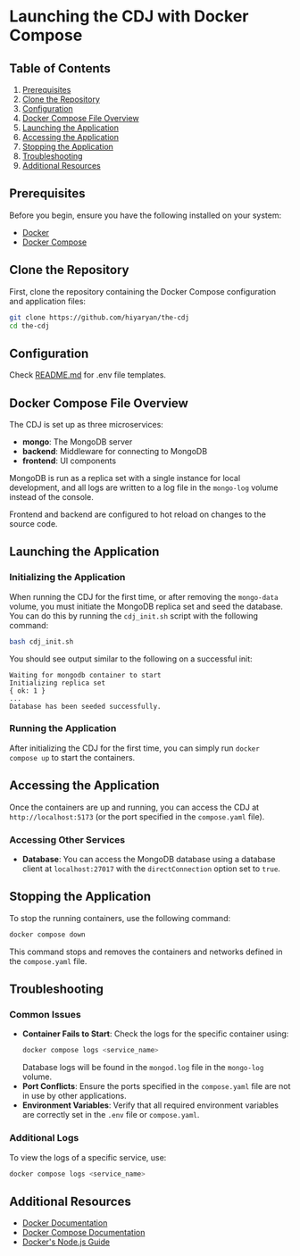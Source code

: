 # Launching the CDJ with Docker Compose

## Table of Contents

1. [Prerequisites](#prerequisites)
2. [Clone the Repository](#clone-the-repository)
3. [Configuration](#configuration)
4. [Docker Compose File Overview](#docker-compose-file-overview)
5. [Launching the Application](#launching-the-application)
6. [Accessing the Application](#accessing-the-application)
7. [Stopping the Application](#stopping-the-application)
8. [Troubleshooting](#troubleshooting)
9. [Additional Resources](#additional-resources)

## Prerequisites

Before you begin, ensure you have the following installed on your system:

- [Docker](https://docs.docker.com/get-docker/)
- [Docker Compose](https://docs.docker.com/compose/install/)

## Clone the Repository

First, clone the repository containing the Docker Compose configuration and application files:

```sh
git clone https://github.com/hiyaryan/the-cdj
cd the-cdj
```

## Configuration

Check [README.md](https://github.com/hiyaryan/the-cdj/blob/main/README.md) for .env file templates.

## Docker Compose File Overview

The CDJ is set up as three microservices:

- **mongo**: The MongoDB server
- **backend**: Middleware for connecting to MongoDB
- **frontend**: UI components

MongoDB is run as a replica set with a single instance for local development, and all logs are written to a log file in the `mongo-log` volume instead of the console.

Frontend and backend are configured to hot reload on changes to the source code.

## Launching the Application

### Initializing the Application

When running the CDJ for the first time, or after removing the `mongo-data` volume, you must initiate the MongoDB replica set and seed the database. You can do this by running the `cdj_init.sh` script with the following command:

```sh
bash cdj_init.sh
```

You should see output similar to the following on a successful init:

```
Waiting for mongodb container to start
Initializing replica set
{ ok: 1 }
...
Database has been seeded successfully.
```

### Running the Application

After initializing the CDJ for the first time, you can simply run `docker compose up` to start the containers.

## Accessing the Application

Once the containers are up and running, you can access the CDJ at `http://localhost:5173` (or the port specified in the `compose.yaml` file).

### Accessing Other Services

- **Database**: You can access the MongoDB database using a database client at `localhost:27017` with the `directConnection` option set to `true`.

## Stopping the Application

To stop the running containers, use the following command:

```sh
docker compose down
```

This command stops and removes the containers and networks defined in the `compose.yaml` file.

## Troubleshooting

### Common Issues

- **Container Fails to Start**: Check the logs for the specific container using:
  ```sh
  docker compose logs <service_name>
  ```
  Database logs will be found in the `mongod.log` file in the `mongo-log` volume.
- **Port Conflicts**: Ensure the ports specified in the `compose.yaml` file are not in use by other applications.
- **Environment Variables**: Verify that all required environment variables are correctly set in the `.env` file or `compose.yaml`.

### Additional Logs

To view the logs of a specific service, use:

```sh
docker compose logs <service_name>
```

## Additional Resources

- [Docker Documentation](https://docs.docker.com/)
- [Docker Compose Documentation](https://docs.docker.com/compose/)
- [Docker's Node.js Guide](https://docs.docker.com/language/nodejs/)
